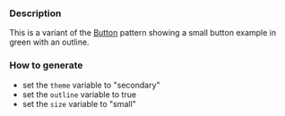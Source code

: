### Description
This is a variant of the [Button](./?p=atoms-button) pattern showing a small button example in green with an outline.

### How to generate
* set the `theme` variable to "secondary"
* set the `outline` variable to true
* set the `size` variable to "small"
